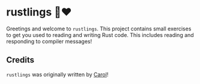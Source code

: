 # rustlings 🦀❤️

Greetings and welcome to `rustlings`.
This project contains small exercises to get you used to reading and writing Rust code.
This includes reading and responding to compiler messages!

## Credits

`rustlings` was originally written by [Carol](https://github.com/carols10cents)!
